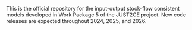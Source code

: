 This is the official repository for the input-output stock-flow consistent models developed in Work Package 5 of the JUST2CE project. New code releases are expected throughout 2024, 2025, and 2026.
